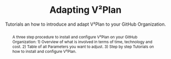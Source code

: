 ---
layout: page
title: Adapting V²Plan
subtitle: Tutorials an how to introduce and adapt V²Plan to your GitHub Organization.
abstract: A three step procedure to install and configure V²Plan on your GitHub Organization&#58; 1) Overview of what is involved in terms of time, technology and cost. 2) Table of all Parameters you want to adjust. 3) Step by step Tutorials on how to install and configure V²Plan.
issueNo: 77
---